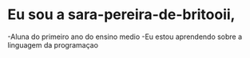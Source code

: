 # Eu sou a sara-pereira-de-britooii,
-Aluna do primeiro ano do ensino medio
-Eu estou aprendendo sobre a linguagem da programaçao
